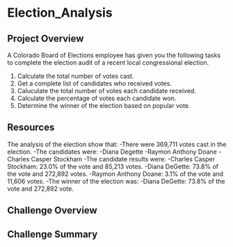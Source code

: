 # Election_Analysis

## Project Overview 
A Colorado Board of Elections employee has given you the following tasks to complete the election audit of a recent local congressional election.

1. Calculate the total number of votes cast.
2. Get a complete list of candidates who received votes.
3. Caluculate the total number of votes each candidate received.
4. Calculate the percentage of votes each candidate won.
5. Determine the winner of the election based on popular vote.

## Resources
The analysis of the election show that:
-There were 369,711 votes cast in the election.
-The candidates were:
  -Diana Degette
  -Raymon Anthony Doane
  -Charles Casper Stockham
 -The candidate results were:
  -Charles Casper Stockham: 23.0% of the vote and 85,213 votes.
  -Diana DeGette: 73.8%  of the vote and 272,892 votes.
  -Raymon Anthony Doane: 3.1% of the vote and 11,606 votes.
 -The winner of the election was:
  -Diana DeGette: 73.8%  of the vote and 272,892 vote.
## Challenge Overview

## Challenge Summary
